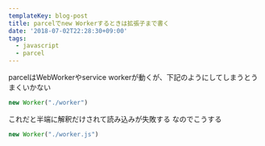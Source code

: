 ```yaml
---
templateKey: blog-post
title: parcelでnew Workerするときは拡張子まで書く
date: '2018-07-02T22:28:30+09:00'
tags:
  - javascript
  - parcel
---
```

parcelはWebWorkerやservice workerが動くが、下記のようにしてしまうとうまくいかない


```js
new Worker("./worker")
```

これだと半端に解釈だけされて読み込みが失敗する
なのでこうする

```js
new Worker("./worker.js")
```
